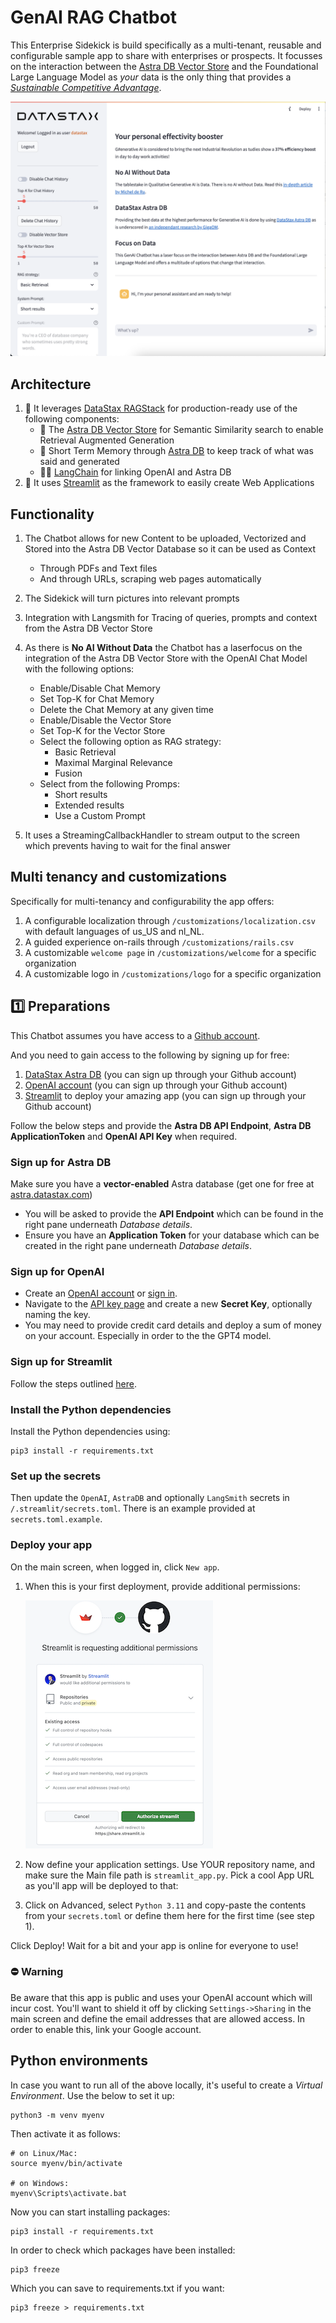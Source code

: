 # GenAI RAG Chatbot
This Enterprise Sidekick is build specifically as a multi-tenant, reusable and configurable sample app to share with enterprises or prospects. It focusses on the interaction between the [Astra DB Vector Store](https://db.new) and the Foundational Large Language Model as *your* data is the only thing that provides a [*Sustainable Competitive Advantage*](https://datastax.medium.com/with-generative-ai-context-is-king-7a1469942044).

![Chatbot](.assets/chatbot.png)

## Architecture

1. 🤩 It leverages [DataStax RAGStack](https://docs.datastax.com/en/ragstack/docs/index.html) for production-ready use of the following components:
    -  🚀 The [Astra DB Vector Store](https://db.new) for Semantic Similarity search to enable Retrieval Augmented Generation
    - 🧠 Short Term Memory through [Astra DB](https://db.new) to keep track of what was said and generated
    - 🦜🔗 [LangChain](https://www.langchain.com) for linking OpenAI and Astra DB
2. 👑 It uses [Streamlit](https://streamlit.io/) as the framework to easily create Web Applications

## Functionality
1. The Chatbot allows for new Content to be uploaded, Vectorized and Stored into the Astra DB Vector Database so it can be used as Context
    - Through PDFs and Text files
    - And through URLs, scraping web pages automatically
2. The Sidekick will turn pictures into relevant prompts
3. Integration with Langsmith for Tracing of queries, prompts and context from the Astra DB Vector Store
4. As there is **No AI Without Data** the Chatbot has a laserfocus on the integration of the Astra DB Vector Store with the OpenAI Chat Model with the following options:
    - Enable/Disable Chat Memory
    - Set Top-K for Chat Memory
    - Delete the Chat Memory at any given time
    - Enable/Disable the Vector Store
    - Set Top-K for the Vector Store
    - Select the following option as RAG strategy:
        - Basic Retrieval
        - Maximal Marginal Relevance
        - Fusion
    - Select from the following Promps:
        - Short results
        - Extended results
        - Use a Custom Prompt

3. It uses a StreamingCallbackHandler to stream output to the screen which prevents having to wait for the final answer

## Multi tenancy and customizations
Specifically for multi-tenancy and configurability the app offers:
1. A configurable localization through `/customizations/localization.csv` with default languages of us_US and nl_NL.
2. A guided experience on-rails through `/customizations/rails.csv`
3. A customizable `welcome page` in `/customizations/welcome` for a specific organization
4. A customizable logo in `/customizations/logo` for a specific organization

## 1️⃣ Preparations
This Chatbot assumes you have access to a [Github account](https://github.com).

And you need to gain access to the following by signing up for free:
1. [DataStax Astra DB](https://astra.datastax.com) (you can sign up through your Github account)
2. [OpenAI account](https://platform.openai.com/signup) (you can sign up through your Github account)
3. [Streamlit](https://streamlit.io) to deploy your amazing app (you can sign up through your Github account)

Follow the below steps and provide the **Astra DB API Endpoint**, **Astra DB ApplicationToken** and **OpenAI API Key** when required.

### Sign up for Astra DB
Make sure you have a **vector-enabled** Astra database (get one for free at [astra.datastax.com](https://astra.datastax.com))
- You will be asked to provide the **API Endpoint** which can be found in the right pane underneath *Database details*.
- Ensure you have an **Application Token** for your database which can be created in the right pane underneath *Database details*.

### Sign up for OpenAI
- Create an [OpenAI account](https://platform.openai.com/signup) or [sign in](https://platform.openai.com/login).
- Navigate to the [API key page](https://platform.openai.com/account/api-keys) and create a new **Secret Key**, optionally naming the key.
- You may need to provide credit card details and deploy a sum of money on your account. Especially in order to the the GPT4 model.

### Sign up for Streamlit
Follow the steps outlined [here](https://docs.streamlit.io/streamlit-community-cloud/get-started/quickstart).

### Install the Python dependencies
Install the Python dependencies using:
```
pip3 install -r requirements.txt
```

### Set up the secrets
Then update the `OpenAI`, `AstraDB` and optionally `LangSmith` secrets in `/.streamlit/secrets.toml`. There is an example provided at `secrets.toml.example`.


### Deploy your app

On the main screen, when logged in, click `New app`.

1. When this is your first deployment, provide additional permissions:

    ![Streamlit](.assets/streamlit-4.png)

2. Now define your application settings. Use YOUR repository name, and make sure the Main file path is `streamlit_app.py`. Pick a cool App URL as you'll app will be deployed to that:


3. Click on Advanced, select `Python 3.11` and copy-paste the contents from your `secrets.toml` or define them here for the first time (see step 1).

Click Deploy! Wait for a bit and your app is online for everyone to use!

### ⛔️ Warning
 Be aware that this app is public and uses your OpenAI account which will incur cost. You'll want to shield it off by clicking `Settings->Sharing` in the main screen and define the email addresses that are allowed access. In order to enable this, link your Google account.

## Python environments
In case you want to run all of the above locally, it's useful to create a *Virtual Environment*. Use the below to set it up:
```
python3 -m venv myenv
```
Then activate it as follows:
```
# on Linux/Mac:
source myenv/bin/activate

# on Windows:
myenv\Scripts\activate.bat
```
Now you can start installing packages:
```
pip3 install -r requirements.txt
```
In order to check which packages have been installed:
```
pip3 freeze
```
Which you can save to requirements.txt if you want:
```
pip3 freeze > requirements.txt
```
